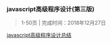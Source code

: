 ### javascript高级程序设计(第三版)   
>1-50页 | 完成时间：2018年12月27日       

[javascript高级程序设计总结](https://github.com/13653389794/plain/blob/master/book/总结/javascript高级程序设计第三版.md)   